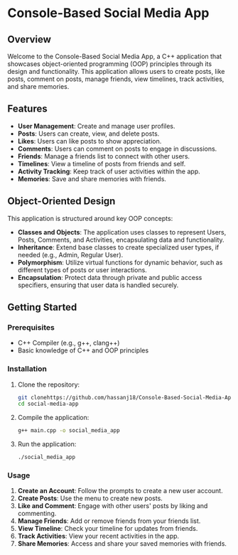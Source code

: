 # Console-Based Social Media App

## Overview

Welcome to the Console-Based Social Media App, a C++ application that showcases object-oriented programming (OOP) principles through its design and functionality. This application allows users to create posts, like posts, comment on posts, manage friends, view timelines, track activities, and share memories.

## Features

- **User Management**: Create and manage user profiles.
- **Posts**: Users can create, view, and delete posts.
- **Likes**: Users can like posts to show appreciation.
- **Comments**: Users can comment on posts to engage in discussions.
- **Friends**: Manage a friends list to connect with other users.
- **Timelines**: View a timeline of posts from friends and self.
- **Activity Tracking**: Keep track of user activities within the app.
- **Memories**: Save and share memories with friends.

## Object-Oriented Design

This application is structured around key OOP concepts:

- **Classes and Objects**: The application uses classes to represent Users, Posts, Comments, and Activities, encapsulating data and functionality.
- **Inheritance**: Extend base classes to create specialized user types, if needed (e.g., Admin, Regular User).
- **Polymorphism**: Utilize virtual functions for dynamic behavior, such as different types of posts or user interactions.
- **Encapsulation**: Protect data through private and public access specifiers, ensuring that user data is handled securely.

## Getting Started

### Prerequisites

- C++ Compiler (e.g., g++, clang++)
- Basic knowledge of C++ and OOP principles

### Installation

1. Clone the repository:
   ```bash
   git clonehttps://github.com/hassanj18/Console-Based-Social-Media-App
   cd social-media-app
   ```

2. Compile the application:
   ```bash
   g++ main.cpp -o social_media_app
   ```

3. Run the application:
   ```bash
   ./social_media_app
   ```

### Usage

1. **Create an Account**: Follow the prompts to create a new user account.
2. **Create Posts**: Use the menu to create new posts.
3. **Like and Comment**: Engage with other users' posts by liking and commenting.
4. **Manage Friends**: Add or remove friends from your friends list.
5. **View Timeline**: Check your timeline for updates from friends.
6. **Track Activities**: View your recent activities in the app.
7. **Share Memories**: Access and share your saved memories with friends.

